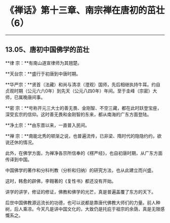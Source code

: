 # 《禅话》第十三章、南宗禅在唐初的茁壮（6）

------

## 13.05、唐初中国佛学的茁壮

**律 宗：**有南山道宣律师为其翘楚。

**天台宗：**盛行于初唐到中唐时期。

**华严宗：**贤首（法藏）和尚与清凉（澄观）国师，先后相继执持牛耳。约自贞观时期（公元六六0年）到先天（公元八四0年）年间。至于圭峰（宗密）大师，已属晚唐间事。

**密 宗：**号称开元三大士的善无畏、金刚智、不空三藏，都在此时跃登宝座，深受玄宗的信仰。这时善无畏和金刚智的东来，都从南海的广东方面登陆。

**净土宗：**由东晋以来，一直普入民间。

**禅 宗：**南能北秀的顿渐之说，也普遍流传，已非梁、隋时代的隐隐约约，欲说还休的情况。

此外，在佛学方面，为禅净各宗所信奉的《楞严经》，也自初唐时期，从广东方面传译到中国。

中国佛学的著作和分科判教（分析和归纳）的研究方法，也从此建立而兴盛。

这时，韩愈的辟佛，李翱著的《复性书》都还没有开始。

讲学的讲学，修证的修证，佛教和佛学的光芒，真是普遍盖覆了东方的天下。

后世中国佛教源远流长的功德，也可以说都是靠唐代佛教大师们的力量。前人种树，后人乘凉。今天凡是讲中国文化的，大致仍是托庇于祖宗的余荫，真是无限感慨系之。

